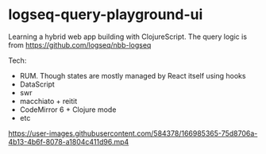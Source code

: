 # logseq-query-playground-ui

Learning a hybrid web app building with ClojureScript. The query logic is from https://github.com/logseq/nbb-logseq  

Tech:

- RUM. Though states are mostly managed by React itself using hooks
- DataScript
- swr
- macchiato + reitit
- CodeMirror 6 + Clojure mode
- etc

https://user-images.githubusercontent.com/584378/166985365-75d8706a-4b13-4b6f-8078-a1804c411d96.mp4

